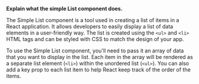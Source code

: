 **Explain what the simple List component does.**
<!-- next line -->

The Simple List component is a tool used in creating a list of items in a React application. It allows developers to easily display a list of data elements in a user-friendly way. The list is created using the `<ul>` and `<li>` HTML tags and can be styled with CSS to match the design of your app.

To use the Simple List component, you'll need to pass it an array of data that you want to display in the list. Each item in the array will be rendered as a separate list element (`<li>`) within the unordered list (`<ul>`). You can also add a key prop to each list item to help React keep track of the order of the items.

